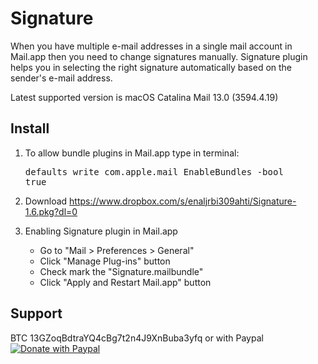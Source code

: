 Signature
=========

When you have multiple e-mail addresses in a single mail account in Mail.app then you need to change signatures manually. Signature plugin helps you in selecting the right signature automatically based on the sender's e-mail address.

Latest supported version is macOS Catalina Mail 13.0 (3594.4.19)

Install
-------

1. To allow bundle plugins in Mail.app type in terminal: <pre>defaults write com.apple.mail EnableBundles -bool true</pre>

2. Download https://www.dropbox.com/s/enaljrbi309ahti/Signature-1.6.pkg?dl=0

3. Enabling Signature plugin in Mail.app
   - Go to "Mail > Preferences > General"
   - Click "Manage Plug-ins" button
   - Check mark the "Signature.mailbundle"
   - Click "Apply and Restart Mail.app" button

Support
-------

BTC 13GZoqBdtraYQ4cBg7t2n4J9XnBuba3yfq or with Paypal [![Donate with Paypal](https://www.paypalobjects.com/webstatic/en_US/btn/btn_donate_pp_142x27.png)](https://www.paypal.com/cgi-bin/webscr?cmd=_s-xclick&hosted_button_id=6EHPY7RM8A4JY)
